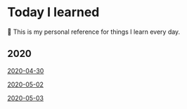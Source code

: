 # Today I learned

📖 This is my personal reference for things I learn every day.

## 2020 

[2020-04-30](./2020/2020-04-30.md)

[2020-05-02](./2020/2020-05-02.md)

[2020-05-03](./2020/2020-05-03.md)
